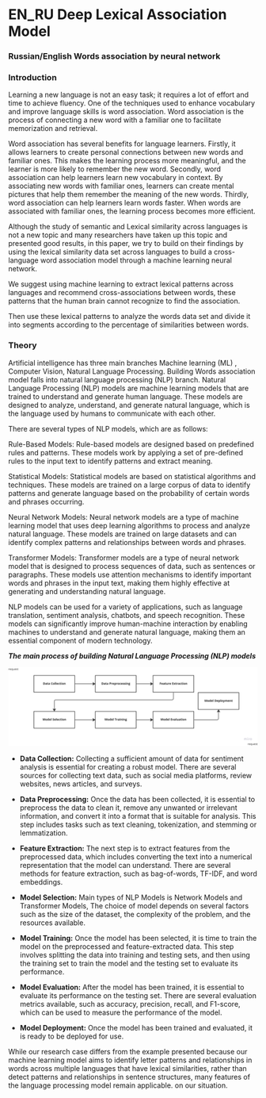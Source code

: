 # EN_RU Deep Lexical Association Model

### **Russian/English** Words association by neural network

### **Introduction**

Learning a new language is not an easy task; it requires a lot of effort and time to achieve fluency. One of the techniques used to enhance vocabulary and improve language skills is word association. Word association is the process of connecting a new word with a familiar one to facilitate memorization and retrieval.

Word association has several benefits for language learners. Firstly, it allows learners to create personal connections between new words and familiar ones. This makes the learning process more meaningful, and the learner is more likely to remember the new word. Secondly, word association can help learners learn new vocabulary in context. By associating new words with familiar ones, learners can create mental pictures that help them remember the meaning of the new words. Thirdly, word association can help learners learn words faster. When words are associated with familiar ones, the learning process becomes more efficient.

Although the study of semantic and Lexical similarity across languages is not a new topic and many researchers have taken up this topic and presented good results, in this paper, we try to build on their findings by using the lexical similarity data set across languages to build a cross-language word association model through a machine learning neural network.

We suggest using machine learning to extract lexical patterns across languages and recommend cross-associations between words, these patterns that the human brain cannot recognize to find the association.

Then use these lexical patterns to analyze the words data set and divide it into segments according to the percentage of similarities between words.


### **Theory**

Artificial intelligence has three main branches Machine learning (ML) , Computer Vision, Natural Language Processing.
Building Words association model falls into natural language processing (NLP) branch.
Natural Language Processing (NLP) models are machine learning models that are trained to understand and generate human language. These models are designed to analyze, understand, and generate natural language, which is the language used by humans to communicate with each other.

There are several types of NLP models, which are as follows:

Rule-Based Models: Rule-based models are designed based on predefined rules and patterns. These models work by applying a set of pre-defined rules to the input text to identify patterns and extract meaning.

Statistical Models: Statistical models are based on statistical algorithms and techniques. These models are trained on a large corpus of data to identify patterns and generate language based on the probability of certain words and phrases occurring.

Neural Network Models: Neural network models are a type of machine learning model that uses deep learning algorithms to process and analyze natural language. These models are trained on large datasets and can identify complex patterns and relationships between words and phrases.

Transformer Models: Transformer models are a type of neural network model that is designed to process sequences of data, such as sentences or paragraphs. These models use attention mechanisms to identify important words and phrases in the input text, making them highly effective at generating and understanding natural language.

NLP models can be used for a variety of applications, such as language translation, sentiment analysis, chatbots, and speech recognition. These models can significantly improve human-machine interaction by enabling machines to understand and generate natural language, making them an essential component of modern technology.

_**The main process of building Natural Language Processing (NLP) models**_

![](model-flow.png)

* **Data Collection:** Collecting a sufficient amount of data for sentiment analysis is essential for creating a robust model. There are several sources for collecting text data, such as social media platforms, review websites, news articles, and surveys.

* **Data Preprocessing:** Once the data has been collected, it is essential to preprocess the data to clean it, remove any unwanted or irrelevant information, and convert it into a format that is suitable for analysis. This step includes tasks such as text cleaning, tokenization, and stemming or lemmatization.

* **Feature Extraction:** The next step is to extract features from the preprocessed data, which includes converting the text into a numerical representation that the model can understand. There are several methods for feature extraction, such as bag-of-words, TF-IDF, and word embeddings.

* **Model Selection:** Main types of NLP Models is Network Models and   Transformer Models, The choice of model depends on several factors such as the size of the dataset, the complexity of the problem, and the resources available.

* **Model Training:** Once the model has been selected, it is time to train the model on the preprocessed and feature-extracted data. This step involves splitting the data into training and testing sets, and then using the training set to train the model and the testing set to evaluate its performance.

* **Model Evaluation:** After the model has been trained, it is essential to evaluate its performance on the testing set. There are several evaluation metrics available, such as accuracy, precision, recall, and F1-score, which can be used to measure the performance of the model.

* **Model Deployment:** Once the model has been trained and evaluated, it is ready to be deployed for use. 

While our research case differs from the example presented because our machine learning model aims to identify letter patterns and relationships in words across multiple languages that have lexical similarities, rather than detect patterns and relationships in sentence structures, many features of the language processing model remain applicable. on our situation.